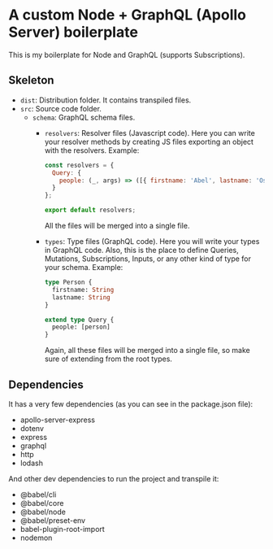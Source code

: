 # A custom Node + GraphQL (Apollo Server) boilerplate

This is my boilerplate for Node and GraphQL (supports Subscriptions).

## Skeleton

- `dist`: Distribution folder. It contains transpiled files.
- `src`: Source code folder.
  - `schema`: GraphQL schema files.
    - `resolvers`: Resolver files (Javascript code). Here you can write your
      resolver methods by creating JS files exporting an object with the
      resolvers. Example:
      
      ```javascript
      const resolvers = {
        Query: {
	      people: (_, args) => ([{ firstname: 'Abel', lastname: 'Osorio' }])
	    }
      };

      export default resolvers;
      ```
      All the files will be merged into a single file.
    - `types`: Type files (GraphQL code). Here you will write your types in
      GraphQL code. Also, this is the place to define Queries, Mutations,
      Subscriptions, Inputs, or any other kind of type for your schema. Example:
      ```graphql
      type Person {
        firstname: String
	    lastname: String
      }

      extend type Query {
        people: [person]
      }
      ```
      Again, all these files will be merged into a single file, so make
      sure of extending from the root types.

## Dependencies

It has a very few dependencies (as you can see in the package.json file):

- apollo-server-express
- dotenv
- express
- graphql
- http
- lodash

And other dev dependencies to run the project and transpile it:

- @babel/cli
- @babel/core
- @babel/node
- @babel/preset-env
- babel-plugin-root-import
- nodemon
